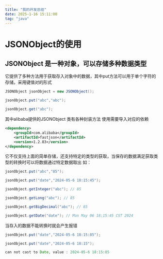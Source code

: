 ```yaml
---
title: "我的开发总结"
date: 2025-1-16 15:11:00
tag: "java"
---
```


# JSONObject的使用

## JSONObject 是一种对象，可以存储多种数据类型
它提供了多种方法用于获取存入对象中的数据，其中put方法可以用于单个字符的存储，采用键值对的形式
```Java
JSONObject jsonObject = new JSONObject();

jsonObject.put("abc","abc");

jsonObject.get("abc");
```

其中alibaba提供的JSONObject 类有各种封装方法 使用需要导入对应的依赖
```xml
<dependency>
    <groupId>com.alibaba</groupId>
    <artifactId>fastjson</artifactId>
    <version>1.2.83</version>
</dependency>
```

它不仅支持上面的简单存储，还支持特定的类型的获取，当保存的数据满足获取类型的转换时可以将数据通过特定数据取出
如：
```java
jsonObject.put("abc","85");

jsonObject.put("date","2024-05-6 18:15:45");

jsonObject.getInteger("abc"); // 85

jsonObject.getLong("abc"); // 85

jsonObject.getBigDecimal("abc"); // 85

jsonObject.getDate("date"); // Mon May 06 18:15:45 CST 2024

```
当存入的数据不能转换时就会产生报错
```java
jsonObject.put("date","2024-05-6 18:15:85");

jsonObject.put("date","2024-05-6 18:15");

can not cast to Date, value : 2024-05-6 18:15:85
```
